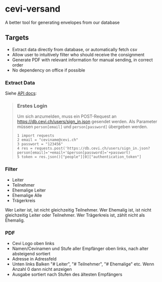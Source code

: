 # cevi-versand
A better tool for generating envelopes from our database

## Targets

* Extract data directly from database, or automatically fetch csv
* Allow user to intuitively filter who should receive the consignment
* Generate PDF with relevant information for manual sending, in correct order
* No dependency on office if possible

### Extract Data

Siehe [API docs](wiki.cevi.ch/index.php/CeviDB_API):

> ### Erstes Login
>
> Um sich anzumelden, muss ein POST-Request an https://db.cevi.ch/users/sign_in.json gesendet werden. Als Parameter müssen `person[email]` und `person[password]` übergeben werden.
>
> ```
> 1 import requests
> 2 email = "ceviname@cevi.ch"
> 3 passwort = "123456"
> 4 res = requests.post('https://db.cevi.ch/users/sign_in.json?person[email]='+email+'&person[password]='+passwort)
> 5 token = res.json()["people"][0]["authentication_token"]
> ```

### Filter

* Leiter 
* Teilnehmer
* Ehemalige Leiter
* Ehemalige Alle
* Trägerkreis

Wer Leiter ist, ist nicht gleichzeitig Teilnehmer. Wer Ehemalig ist, ist nicht gleichzeitig Leiter oder Teilnehmer. Wer Trägerkreis ist, zählt nicht als Ehemalig.

### PDF

* Cevi Logo oben links
* Namen/Cevinamen und Stufe aller Empfänger oben links, nach alter absteigend sortiert
* Adresse in Adressfeld
* Unten links Balken "# Leiter", "# Teilnehmer", "# Ehemalige" etc. Wenn Anzahl 0 dann nicht anzeigen
* Ausgabe sortiert nach Stufen des ältesten Empfängers
```

```